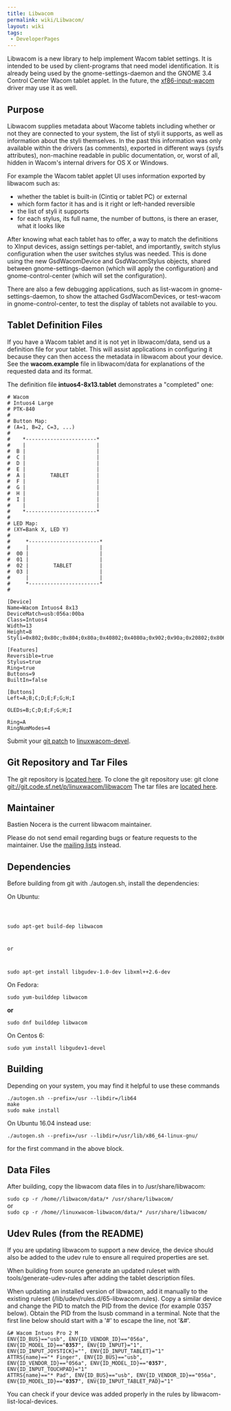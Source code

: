 ```yaml
---
title: Libwacom
permalink: wiki/Libwacom/
layout: wiki
tags:
 - DeveloperPages
---
```


Libwacom is a new library to help implement Wacom tablet settings. It is
intended to be used by client-programs that need model identification.
It is already being used by the gnome-settings-daemon and the GNOME 3.4
Control Center Wacom tablet applet. In the future, the
[xf86-input-wacom](xf86-input-wacom "wikilink") driver may use it as
well.

Purpose
-------

Libwacom supplies metadata about Wacome tablets including whether or not
they are connected to your system, the list of styli it supports, as
well as information about the styli themselves. In the past this
information was only available within the drivers (as comments),
exported in different ways (sysfs attributes), non-machine readable in
public documentation, or, worst of all, hidden in Wacom's internal
drivers for OS X or Windows.

For example the Wacom tablet applet UI uses information exported by
libwacom such as:

-   whether the tablet is built-in (Cintiq or tablet PC) or external
-   which form factor it has and is it right or left-handed reversible
-   the list of styli it supports
-   for each stylus, its full name, the number of buttons, is there an
    eraser, what it looks like

After knowing what each tablet has to offer, a way to match the
definitions to XInput devices, assign settings per-tablet, and
importantly, switch stylus configuration when the user switches stylus
was needed. This is done using the new GsdWacomDevice and GsdWacomStylus
objects, shared between gnome-settings-daemon (which will apply the
configuration) and gnome-control-center (which will set the
configuration).

There are also a few debugging applications, such as list-wacom in
gnome-settings-daemon, to show the attached GsdWacomDevices, or
test-wacom in gnome-control-center, to test the display of tablets not
available to you.

Tablet Definition Files
-----------------------

If you have a Wacom tablet and it is not yet in libwacom/data, send us a
definition file for your tablet. This will assist applications in
configuring it because they can then access the metadata in libwacom
about your device. See the **wacom.example** file in libwacom/data for
explanations of the requested data and its format.

The definition file **intuos4-8x13.tablet** demonstrates a "completed"
one:

    # Wacom
    # Intuos4 Large
    # PTK-840
    #
    # Button Map:
    # (A=1, B=2, C=3, ...)
    #
    #    *-----------------------*
    #    |                       |
    #  B |                       |
    #  C |                       |
    #  D |                       |
    #  E |                       |
    #  A |        TABLET         |
    #  F |                       |
    #  G |                       |
    #  H |                       |
    #  I |                       |
    #    |                       |
    #    *-----------------------*
    #
    # LED Map:
    # (XY=Bank X, LED Y)
    #
    #     *-----------------------*
    #     |                       |
    #  00 |                       |
    #  01 |                       |
    #  02 |        TABLET         |
    #  03 |                       |
    #     |                       |
    #     *-----------------------*
    #

    [Device]
    Name=Wacom Intuos4 8x13
    DeviceMatch=usb:056a:00ba
    Class=Intuos4
    Width=13
    Height=8
    Styli=0x802;0x80c;0x804;0x80a;0x40802;0x4080a;0x902;0x90a;0x20802;0x806;0x006;

    [Features]
    Reversible=true
    Stylus=true
    Ring=true
    Buttons=9
    BuiltIn=false

    [Buttons]
    Left=A;B;C;D;E;F;G;H;I

    OLEDs=B;C;D;E;F;G;H;I

    Ring=A
    RingNumModes=4

Submit your [git patch](/wiki/Submitting_Patches "wikilink") to
[linuxwacom-devel](https://lists.sourceforge.net/lists/listinfo/linuxwacom-devel).

Git Repository and Tar Files
----------------------------

The git repository is [located
here](https://sourceforge.net/p/linuxwacom/libwacom/ci/master/tree/). To
clone the git repository use: git clone
<git://git.code.sf.net/p/linuxwacom/libwacom> The tar files are [located
here](http://sourceforge.net/projects/linuxwacom/files/libwacom/).

Maintainer
----------

Bastien Nocera is the current libwacom maintainer.

Please do not send email regarding bugs or feature requests to the
maintainer. Use the [mailing lists](mailing_lists "wikilink") instead.

Dependencies
------------

Before building from git with ./autogen.sh, install the dependencies:

On Ubuntu:

<code>

sudo apt-get build-dep libwacom

or

sudo apt-get install libgudev-1.0-dev libxml++2.6-dev </code>

On Fedora:

`sudo yum-builddep libwacom`

<b>or</b>

`sudo dnf builddep libwacom`

On Centos 6:

`sudo yum install libgudev1-devel`

Building
--------

Depending on your system, you may find it helpful to use these commands

`./autogen.sh --prefix=/usr --libdir=/lib64`  
`make`  
`sudo make install`  

On Ubuntu 16.04 instead use:

`./autogen.sh --prefix=/usr --libdir=/usr/lib/x86_64-linux-gnu/`  

for the first command in the above block.

Data Files
----------

After building, copy the libwacom data files in to /usr/share/libwacom:

`sudo cp -r /home/`<path>`/libwacom/data/* /usr/share/libwacom/`  
or  
`sudo cp -r /home/`<path>`/linuxwacom-libwacom/data/* /usr/share/libwacom/`

Udev Rules (from the README)
----------------------------

If you are updating libwacom to support a new device, the device should
also be added to the udev rule to ensure all required properties are
set.

When building from source generate an updated ruleset with
tools/generate-udev-rules after adding the tablet description files.

When updating an installed version of libwacom, add it manually to the
existing ruleset (/lib/udev/rules.d/65-libwacom.rules). Copy a similar
device and change the PID to match the PID from the device (for example
0357 below). Obtain the PID from the lsusb command in a terminal. Note
that the first line below should start with a '\#' to escape the line,
not '&\#'.

`&# Wacom Intuos Pro 2 M`  
`ENV{ID_BUS}=="usb", ENV{ID_VENDOR_ID}=="056a", ENV{ID_MODEL_ID}=="`**`0357`**`", ENV{ID_INPUT}="1", ENV{ID_INPUT_JOYSTICK}="", ENV{ID_INPUT_TABLET}="1"`  
`ATTRS{name}=="* Finger", ENV{ID_BUS}=="usb", ENV{ID_VENDOR_ID}=="056a", ENV{ID_MODEL_ID}=="`**`0357`**`", ENV{ID_INPUT_TOUCHPAD}="1"`  
`ATTRS{name}=="* Pad", ENV{ID_BUS}=="usb", ENV{ID_VENDOR_ID}=="056a", ENV{ID_MODEL_ID}=="`**`0357`**`", ENV{ID_INPUT_TABLET_PAD}="1"`  

You can check if your device was added properly in the rules by
libwacom-list-local-devices.
